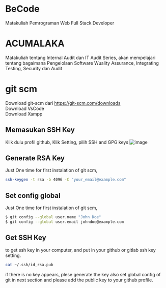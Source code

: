 # BeCode
Matakuliah Pemrograman Web Full Stack Developer

# ACUMALAKA
Matakuliah tentang Internal Audit dan IT Audit Series, akan mempelajari tentang bagaimana Pengelolaan Software Wuality Assurance, Integrating Testing, Security dan Audit


# git scm
Download git-scm dari https://git-scm.com/downloads <br>
Download VsCode <br>
Download Xampp

## Memasukan SSH Key
Klik dulu profil github, Klik Setting, pilih SSH and GPG keys
![image](https://github.com/user-attachments/assets/52c63cba-3aa9-4d14-86fb-2ec20e8bfdbd)

## Generate RSA Key
Just One time for first instalation of git scm, 
```sh
ssh-keygen -t rsa -b 4096 -C "your_email@example.com"
```

## Set config global
Just One time for first instalation of git scm, 

```sh
$ git config --global user.name "John Doe"
$ git config --global user.email johndoe@example.com
```

## Get SSH Key 
to get ssh key in your computer, and put in your github or gitlab ssh key setting.

```sh
cat ~/.ssh/id_rsa.pub
```
if there is no key appears, plese generate the key also set global config of git in next section and please add the public key to your github profile.
